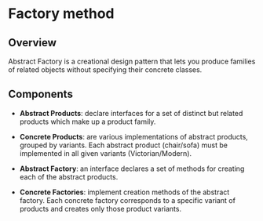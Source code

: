 
# Factory method

## Overview
Abstract Factory is a creational design pattern that lets you produce families of related objects without specifying their concrete classes.

## Components
- **Abstract Products**: declare interfaces for a set of distinct but related products which make up a product family.

- **Concrete Products**: are various implementations of abstract products, grouped by variants. Each abstract product (chair/sofa) must be implemented in all given variants (Victorian/Modern).

- **Abstract Factory**: an interface declares a set of methods for creating each of the abstract products.

- **Concrete Factories**: implement creation methods of the abstract factory. Each concrete factory corresponds to a specific variant of products and creates only those product variants.